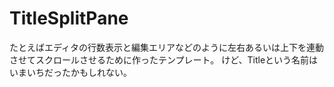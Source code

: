 # TitleSplitPane
たとえばエディタの行数表示と編集エリアなどのように左右あるいは上下を連動させてスクロールさせるために作ったテンプレート。 けど、Titleという名前はいまいちだったかもしれない。
